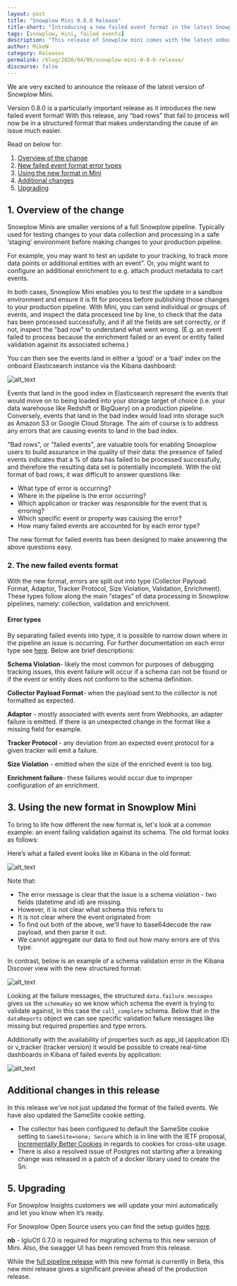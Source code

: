 ```yaml
---
layout: post
title: "Snowplow Mini 0.8.0 Release"
title-short: "Introducing a new failed event format in the latest Snowplow Mini release: 0.8.0"
tags: [snowplow, mini, failed events]
description: "This release of Snowplow mini comes with the latest onboard components that emit failed events by type of error."
author: MikeN
category: Releases
permalink: /blog/2020/04/06/snowplow-mini-0-8-0-release/
discourse: false
---
```


We are very excited to announce the release of the latest version of Snowplow Mini.

Version 0.8.0 is a particularly important release as it introduces the new failed event format! With this release, any “bad rows” that fail to process will now be in a structured format that makes understanding the cause of an issue much easier. 

Read on below for:



1. [Overview of the change](#1-overview-of-the-change)
2. [New failed event format error types](#2-the-new-failed-events-format)
3. [Using the new format in Mini](#3-using-the-new-format-in-snowplow-mini)
4. [Additional changes](#additional-changes-in-this-release)
5. [Upgrading](#5-upgrading)


## 1. Overview of the change

Snowplow Minis are smaller versions of a full Snowplow pipeline. Typically used for testing changes to your data collection and processing in a safe ‘staging’ environment before making changes to your production pipeline. 

For example, you may want to test an update to your tracking, to track more data points or additional entities with an event". Or, you might want to configure an additional enrichment to e.g. attach product metadata to cart events.

 

In both cases, Snowplow Mini enables you to test the update in a sandbox environment and ensure it is fit for process before publishing those changes to your production pipeline. With Mini, you can send individual or groups of events, and inspect the data processed line by line, to check that the data has been processed successfully, and if all the fields are set correctly, or if not, inspect the "bad row" to understand what went wrong. (E.g. an event failed to process because the enrichment failed or an event or entity failed validation against its associated schema.)

You can then see the events land in either a ‘good’ or a ‘bad’ index on the onboard Elasticsearch instance via the Kibana dashboard:

![alt_text](/assets/img/blog/2020/04/kibana-index.png "Choosing an index in Kibana")


Events that land in the good index in Elasticsearch represent the events that would move on to being loaded into your storage target of choice (i.e. your data warehouse like Redshift or BigQuery) on a production pipeline. Conversely, events that land in the bad index would load into storage such as Amazon S3 or Google Cloud Storage. The aim of course is to address any errors that are causing events to land in the bad index.

"Bad rows", or "failed events", are valuable tools for enabling Snowplow users to build assurance in the quality of their data: the presence of failed events indicates that a % of data has failed to be processed successfully, and therefore the resulting data set is potentially incomplete. With the old format of bad rows, it was difficult to answer questions like:



*   What type of error is occurring?
*   Where in the pipeline is the error occurring?
*   Which application or tracker was responsible for the event that is erroring? 
*   Which specific event or property was causing the error?
*   How many failed events are accounted for by each error type?

The new format for failed events has been designed to make answering the above questions easy.


### 2. The new failed events format

With the new format, errors are split out into type (Collector Payload Format, Adaptor, Tracker Protocol, Size Violation, Validation, Enrichment). These types follow along the main “stages” of data processing in Snowplow pipelines, namely: collection, validation and enrichment.


#### Error types

By separating failed events into type, it is possible to narrow down where in the pipeline an issue is occurring. For further documentation on each error type see [here](https://docs.snowplowanalytics.com/docs/managing-data-quality/understanding-failed-events/). Below are brief descriptions:

**Schema Violation**- likely the most common for purposes of debugging tracking issues, this event failure will occur if a schema can not be found or if the event or entity does not conform to the schema definition.

**Collector Payload Format**- when the payload sent to the collector is not formatted as expected.

**Adaptor** - mostly associated with events sent from Webhooks, an adapter failure is emitted. If there is an unexpected change in the format like a missing field for example.

**Tracker Protocol** - any deviation from an expected event protocol for a given tracker will emit a failure.

**Size Violation** - emitted when the size of the enriched event is too big.

**Enrichment failure**- these failures would occur due to improper configuration of an enrichment.


## 3. Using the new format in Snowplow Mini

To bring to life how different the new format is, let's look at a common example: an event failing validation against its schema. The old format looks as follows: 

Here’s what a failed event looks like in Kibana in the old format:

![alt_text](/assets/img/blog/2020/04/old-format.png "Old format of failed events")


Note that:



*   The error message is clear that the issue is a schema violation - two fields (datetime and id) are missing.
*   However, it is not clear what schema this refers to
*   It is not clear where the event originated from
*   To find out both of the above, we'll have to base64decode the raw payload, and then parse it out.
*   We cannot aggregate our data to find out how many errors are of this type.

In contrast, below is an example of a schema validation error in the Kibana Discover view with the new structured format:

![alt_text](/assets/img/blog/2020/04/new-format.png "Highly structured new format of failed events")


Looking at the failure messages, the structured `data.failure.messages` gives us the `schemaKey` so we know which schema the event is trying to validate against, in this case the `call_complete` schema. Below that in the `dataReports` object we can see specific validation failure messages like missing but required properties and type errors.

Additionally with the availability of properties such as app_id (application ID) or v_tracker (tracker version) it would be possible to create real-time dashboards in Kibana of failed events by application: 

![alt_text](/assets/img/blog/2020/04/kibana-dash.png "Example of a Kibana dashboard")



## Additional changes in this release

In this release we've not just updated the format of the failed events. We have also updated the SameSite cookie setting.



*   The collector has been configured to default the SameSite cookie setting to `SameSite=none; Secure` which is in line with the IETF proposal, [Incrementally Better Cookies](https://tools.ietf.org/html/draft-west-cookie-incrementalism-00) in regards to cookies for cross-site usage. 
*   There is also a resolved issue of Postgres not starting after a breaking change was released in a patch of a docker library used to create the Sn. 


## 5. Upgrading

For Snowplow Insights customers we will update your mini automatically and let you know when it’s ready. 

For Snowplow Open Source users you can find the setup guides [here](https://docs.snowplowanalytics.com/docs/open-source-components-and-applications/snowplow-mini/snowplow-mini-0-8-0/). 

**nb** - IgluCtl 0.7.0 is required for migrating schema to this new version of Mini. Also, the swagger UI has been removed from this release. 

While the [full pipeline release](https://snowplowanalytics.com/blog/2020/01/16/snowplow-release-r118-badrows/) with this new format is currently in Beta, this new mini release gives a significant preview ahead of the production release.